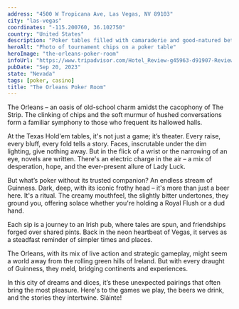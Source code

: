 ```yaml
---
address: "4500 W Tropicana Ave, Las Vegas, NV 89103"
city: "las-vegas"
coordinates: "-115.200760, 36.102750"
country: "United States"
description: "Poker tables filled with camaraderie and good-natured bets"
heroAlt: "Photo of tournament chips on a poker table"
heroImage: "the-orleans-poker-room"
infoUrl: "https://www.tripadvisor.com/Hotel_Review-g45963-d91907-Reviews-The_Orleans_Hotel_Casino-Las_Vegas_Nevada.html"
pubDate: "Sep 20, 2023"
state: "Nevada"
tags: [poker, casino]
title: "The Orleans Poker Room"
---
```


The Orleans – an oasis of old-school charm amidst the cacophony of The Strip. The clinking of chips and the soft murmur of hushed conversations form a familiar symphony to those who frequent its hallowed halls.

At the Texas Hold'em tables, it's not just a game; it’s theater. Every raise, every bluff, every fold tells a story. Faces, inscrutable under the dim lighting, give nothing away. But in the flick of a wrist or the narrowing of an eye, novels are written. There's an electric charge in the air – a mix of desperation, hope, and the ever-present allure of Lady Luck.

But what’s poker without its trusted companion? An endless stream of Guinness. Dark, deep, with its iconic frothy head – it's more than just a beer here. It's a ritual. The creamy mouthfeel, the slightly bitter undertones, they ground you, offering solace whether you're holding a Royal Flush or a dud hand.

Each sip is a journey to an Irish pub, where tales are spun, and friendships forged over shared pints. Back in the neon heartbeat of Vegas, it serves as a steadfast reminder of simpler times and places.

The Orleans, with its mix of live action and strategic gameplay, might seem a world away from the rolling green hills of Ireland. But with every draught of Guinness, they meld, bridging continents and experiences.

In this city of dreams and dices, it’s these unexpected pairings that often bring the most pleasure. Here's to the games we play, the beers we drink, and the stories they intertwine. Sláinte!
